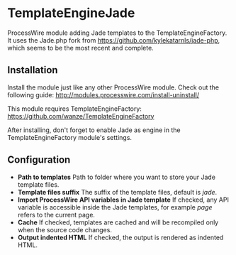 TemplateEngineJade
==================

ProcessWire module adding Jade templates to the TemplateEngineFactory. It uses the Jade.php fork from https://github.com/kylekatarnls/jade-php, which seems to be the most recent and complete.

## Installation
Install the module just like any other ProcessWire module. Check out the following guide: http://modules.processwire.com/install-uninstall/

This module requires TemplateEngineFactory: https://github.com/wanze/TemplateEngineFactory

After installing, don't forget to enable Jade as engine in the TemplateEngineFactory module's settings.

## Configuration
* **Path to templates** Path to folder where you want to store your Jade template files.
* **Template files suffix** The suffix of the template files, default is *jade*.
* **Import ProcessWire API variables in Jade template** If checked, any API variable is accessible inside the Jade templates, for example *page* refers to the current page.
* **Cache** If checked, templates are cached and will be recompiled only when the source code changes.
* **Output indented HTML** If checked, the output is rendered as indented HTML.